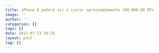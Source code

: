 ```yaml
---
title: iPhone 8 poderá vir a custar aproximadamente 100.000.00 MTs
image: ''
author: ''
categories: []
tags: []
date: 2017-07-13 20:24
layout: post
tag: []
---
```

